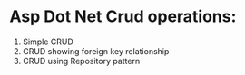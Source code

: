# Asp Dot Net Crud operations:
1. Simple CRUD
2. CRUD showing foreign key relationship
3. CRUD using Repository pattern
